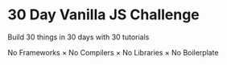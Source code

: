 # 30 Day Vanilla JS Challenge

Build 30 things in 30 days with 30 tutorials

No Frameworks × No Compilers × No Libraries × No Boilerplate
